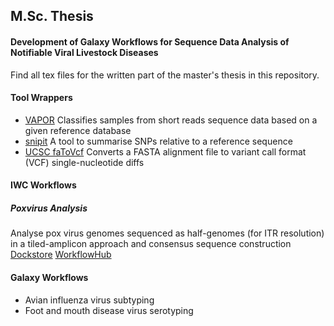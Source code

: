 ## M.Sc. Thesis
#### Development of Galaxy Workflows for Sequence Data Analysis of Notifiable Viral Livestock Diseases
Find all tex files for the written part of the master's thesis in this repository.

#### Tool Wrappers
* [VAPOR](https://github.com/galaxyproject/tools-iuc/tree/main/tools/vapor) Classifies samples from short reads sequence data based on a given reference database
* [snipit](https://github.com/galaxyproject/tools-iuc/tree/main/tools/snipit) A tool to summarise SNPs relative to a reference sequence
* [UCSC faToVcf](https://github.com/galaxyproject/tools-iuc/tree/main/tools/ucsc_tools/fatovcf) Converts a FASTA alignment file to variant call format (VCF) single-nucleotide diffs

#### IWC Workflows

##### Poxvirus Analysis
Analyse pox virus genomes sequenced as half-genomes (for ITR resolution) in a tiled-amplicon approach and consensus sequence construction
[Dockstore](https://dockstore.org/workflows/github.com/iwc-workflows/pox-virus-amplicon/main:main?tab=info)
[WorkflowHub](https://workflowhub.eu/workflows/439)


#### Galaxy Workflows
* Avian influenza virus subtyping
* Foot and mouth disease virus serotyping
